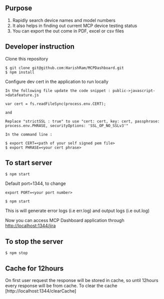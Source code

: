 

## Purpose

1. Rapidly search device names and model numbers
2. It also helps in finding out current MCP device testing status
3. You can export the out come in PDF, excel or csv files


## Developer instruction

 Clone this repository

```
$ git clone git@github.com:HarishRam/MCPDashboard.git
$ npm install
```
 Configure dev cert in the application to run locally

```
In the following file update the code snippet : public->javascript->datafeature.js

var cert = fs.readFileSync(process.env.CERT);

and

Replace "strictSSL : true" to use "cert: cert, key: cert, passphrase: process.env.PHRASE, securityOptions: 'SSL_OP_NO_SSLv3'"

In the command line :

$ export CERT=<path of your self signed pem file>
$ export PHRASE=<your cert phrase>
```

## To start server
```
$ npm start
```

Default port=1344, to change
```
export PORT=<your port number>

$ npm start
```
This is will generate error logs (i.e err.log) and output logs (i.e out.log)

Now you can access MCP Dashboard application through [http://localhost:1344/jira](http://localhost:1344/jira)


## To stop the server

```
$ npm stop

```

## Cache for 12hours

On first user request the response will be stored in cache, so until 12hours every response will be from cache.
To clear the cache [http://localhost:1344/clearCache]

